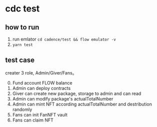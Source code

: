 # cdc test

## how to run

1. run emlator `cd cadence/test && flow emulator -v`
2. `yarn test`

## test case

creater 3 role, Admin/Giver/Fans。

0. Fund account FLOW balance
1. Admin can deploy contracts
2. Giver can create new package, storage to admin and can read
3. Admin can modify package's actualTotalNumber
4. Admin can mint NFT according actualTotalNumber and destribution randomly
5. Fans can init FanNFT vault
6. Fans can claim NFT
